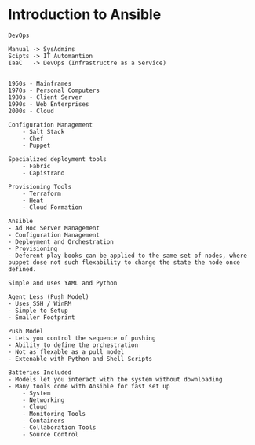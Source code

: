 # Introduction to Ansible

    DevOps
    
    Manual -> SysAdmins
    Scipts -> IT Automantion
    IaaC   -> DevOps (Infrastructre as a Service)


    1960s - Mainframes
    1970s - Personal Computers
    1980s - Client Server
    1990s - Web Enterprises
    2000s - Cloud

    Configuration Management
        - Salt Stack
        - Chef 
        - Puppet

    Specialized deployment tools
        - Fabric
        - Capistrano
    
    Provisioning Tools
        - Terraform
        - Heat
        - Cloud Formation

    Ansible
    - Ad Hoc Server Management
    - Configuration Management
    - Deployment and Orchestration
    - Provisioning
    - Deferent play books can be applied to the same set of nodes, where puppet dose not such flexability to change the state the node once defined. 
    
    Simple and uses YAML and Python
    
    Agent Less (Push Model)
    - Uses SSH / WinRM
    - Simple to Setup
    - Smaller Footprint
    
    Push Model
    - Lets you control the sequence of pushing
    - Ability to define the orchestration
    - Not as flexable as a pull model
    - Extenable with Python and Shell Scripts
    
    Batteries Included
    - Models let you interact with the system without downloading 
    - Many tools come with Ansible for fast set up
        - System
        - Networking
        - Cloud
        - Monitoring Tools
        - Containers
        - Collaboration Tools
        - Source Control
